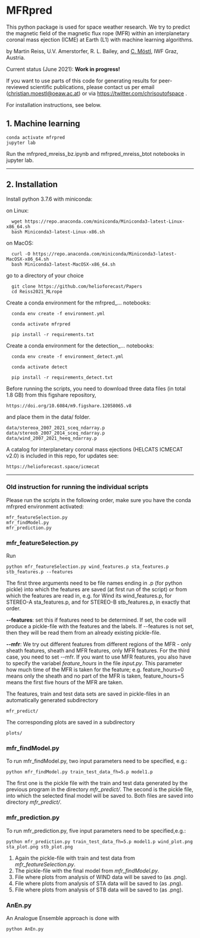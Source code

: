 # MFRpred

This python package is used for space weather research.  We try to predict the magnetic field of the magnetic flux rope (MFR) within an interplanetary coronal mass ejection (ICME) at Earth (L1) with machine learning algorithms.

by Martin Reiss, U.V. Amerstorfer, R. L. Bailey, and [C. Möstl](https://www.iwf.oeaw.ac.at/en/user-site/christian-moestl/), IWF Graz, Austria.

Current status (June 2021): **Work in progress!** 

If you want to use parts of this code for generating results for peer-reviewed scientific publications, 
please contact us per email (christian.moestl@oeaw.ac.at) or via https://twitter.com/chrisoutofspace .

  
For installation instructions, see below.  
  
## 1. Machine learning  

    conda activate mfrpred
    jupyter lab
    
Run the mfrpred_mreiss_bz.ipynb and mfrpred_mreiss_btot notebooks in jupyter lab.    


---


## 2. Installation 

Install python 3.7.6 with miniconda:

on Linux:

	  wget https://repo.anaconda.com/miniconda/Miniconda3-latest-Linux-x86_64.sh
	  bash Miniconda3-latest-Linux-x86.sh

on MacOS:

	  curl -O https://repo.anaconda.com/miniconda/Miniconda3-latest-MacOSX-x86_64.sh
	  bash Miniconda3-latest-MacOSX-x86_64.sh

go to a directory of your choice

	  git clone https://github.com/helioforecast/Papers
      cd Reiss2021_MLrope

Create a conda environment for the mfrpred_... notebooks:

	  conda env create -f environment.yml

	  conda activate mfrpred

	  pip install -r requirements.txt
	  

Create a conda environment for the detection_... notebooks:

	  conda env create -f environment_detect.yml

	  conda activate detect

	  pip install -r requirements_detect.txt
	  




Before running the scripts, you need to download three data files (in total 1.8 GB) from this figshare repository, 

    https://doi.org/10.6084/m9.figshare.12058065.v8

and place them in the data/ folder.

    data/stereoa_2007_2021_sceq_ndarray.p
    data/stereob_2007_2014_sceq_ndarray.p
    data/wind_2007_2021_heeq_ndarray.p
        


A catalog for interplanetary coronal mass ejections (HELCATS ICMECAT v2.0) is included in this repo, for updates see:

    https://helioforecast.space/icmecat





---
### Old instruction for running the individual scripts  

Please run the scripts in the following order, make sure you have the conda mfrpred environment activated:

    mfr_featureSelection.py 
    mfr_findModel.py 
    mfr_prediction.py 


### mfr_featureSelection.py

Run

    python mfr_featureSelection.py wind_features.p sta_features.p stb_features.p --features
 
The first three arguments need to be file names ending in .p (for python pickle) into which the features are saved (at first run of the script) 
or from which the features are read in, e.g. for Wind its wind_features.p, for STEREO-A sta_features.p, and for STEREO-B stb_features.p, in exactly that order.


**--features**: set this if features need to be determined. If set, the code will produce a pickle-file with the features and the labels. 
If --features is not set, then they will be read them from an already existing pickle-file. 

**--mfr**: We try out different features from different regions of the MFR - 
only sheath features, sheath and MFR features, only MFR features. For the third case, you need to set --mfr. 
If you want to use MFR features, you also have to specify the variabel *feature_hours* in the file *input.py*. 
This parameter how much time of the MFR is taken for the feature; e.g. feature_hours=0 means only the sheath 
and no part of the MFR is taken, feature_hours=5 means the first five hours of the MFR are taken.

The features, train and test data sets are saved in pickle-files in an automatically generated subdirectory 

    mfr_predict/
    
The corresponding plots are saved in a subdirectory 

    plots/


### mfr_findModel.py

To run mfr_findModel.py, two input parameters need to be specified, e.g.:  

    python mfr_findModel.py train_test_data_fh=5.p model1.p

The first one is the pickle file with the train and test data generated by the previous program in the directory *mfr_predict/*.
The second is the pickle file, into which the selected final model will be saved to. Both files are saved into directory *mfr_predict/*.  

### mfr_prediction.py
To run mfr_prediction.py, five input parameters need to be specified,e.g.:  

    python mfr_prediction.py train_test_data_fh=5.p model1.p wind_plot.png sta_plot.png stb_plot.png

1. Again the pickle-file with train and test data from *mfr_featureSelection.py*.  
2. The pickle-file with the final model from *mfr_findModel.py*.
3. File where plots from analysis of WIND data will be saved to (as .png).  
4. File where plots from analysis of STA data will be saved to (as .png).  
5. File where plots from analysis of STB data will be saved to (as .png).  


### AnEn.py
An Analogue Ensemble approach is done with

    python AnEn.py

